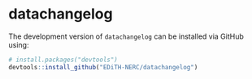 # datachangelog

The development version of `datachangelog` can be installed via GitHub using:

```r
# install.packages("devtools")
devtools::install_github("EDiTH-NERC/datachangelog")
```
